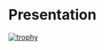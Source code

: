 # Presentation

[![trophy](https://github-profile-trophy.vercel.app/?username=ryo-ma)](https://github.com/ryo-ma/github-profile-trophy)
